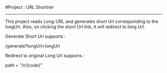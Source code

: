 #Project : URL Shortner
***

This project reads Long-URL and generates short Url corresponding to the longUrl. Also, on clicking the short Url link, it will redirect to long Url.

Generate Short Url supports :

/generate?longUrl=longUrl

Redirect to original Long Url supports :

path = "/r/{code}"


